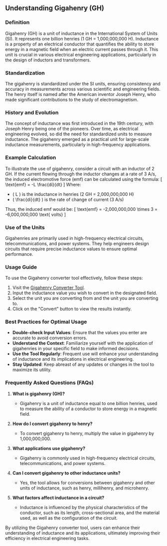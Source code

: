 ## Understanding Gigahenry (GH)

### Definition
Gigahenry (GH) is a unit of inductance in the International System of Units (SI). It represents one billion henries (1 GH = 1,000,000,000 H). Inductance is a property of an electrical conductor that quantifies the ability to store energy in a magnetic field when an electric current passes through it. This unit is crucial in various electrical engineering applications, particularly in the design of inductors and transformers.

### Standardization
The gigahenry is standardized under the SI units, ensuring consistency and accuracy in measurements across various scientific and engineering fields. The henry itself is named after the American inventor Joseph Henry, who made significant contributions to the study of electromagnetism.

### History and Evolution
The concept of inductance was first introduced in the 19th century, with Joseph Henry being one of the pioneers. Over time, as electrical engineering evolved, so did the need for standardized units to measure inductance. The gigahenry emerged as a practical unit for large-scale inductance measurements, particularly in high-frequency applications.

### Example Calculation
To illustrate the use of gigahenry, consider a circuit with an inductor of 2 GH. If the current flowing through the inductor changes at a rate of 3 A/s, the induced electromotive force (emf) can be calculated using the formula:
\[ \text{emf} = -L \frac{di}{dt} \]
Where:
- \( L \) is the inductance in henries (2 GH = 2,000,000,000 H)
- \( \frac{di}{dt} \) is the rate of change of current (3 A/s)

Thus, the induced emf would be:
\[ \text{emf} = -2,000,000,000 \times 3 = -6,000,000,000 \text{ volts} \]

### Use of the Units
Gigahenries are primarily used in high-frequency electrical circuits, telecommunications, and power systems. They help engineers design circuits that require precise inductance values to ensure optimal performance.

### Usage Guide
To use the Gigahenry converter tool effectively, follow these steps:
1. Visit the [Gigahenry Converter Tool](https://www.inayam.co/unit-converter/inductance).
2. Input the inductance value you wish to convert in the designated field.
3. Select the unit you are converting from and the unit you are converting to.
4. Click on the "Convert" button to view the results instantly.

### Best Practices for Optimal Usage
- **Double-check Input Values**: Ensure that the values you enter are accurate to avoid conversion errors.
- **Understand the Context**: Familiarize yourself with the application of gigahenries in your specific field to make informed decisions.
- **Use the Tool Regularly**: Frequent use will enhance your understanding of inductance and its implications in electrical engineering.
- **Stay Updated**: Keep abreast of any updates or changes in the tool to maximize its utility.

### Frequently Asked Questions (FAQs)

1. **What is gigahenry (GH)?**
   - Gigahenry is a unit of inductance equal to one billion henries, used to measure the ability of a conductor to store energy in a magnetic field.

2. **How do I convert gigahenry to henry?**
   - To convert gigahenry to henry, multiply the value in gigahenry by 1,000,000,000.

3. **What applications use gigahenry?**
   - Gigahenry is commonly used in high-frequency electrical circuits, telecommunications, and power systems.

4. **Can I convert gigahenry to other inductance units?**
   - Yes, the tool allows for conversions between gigahenry and other units of inductance, such as henry, millihenry, and microhenry.

5. **What factors affect inductance in a circuit?**
   - Inductance is influenced by the physical characteristics of the conductor, such as its length, cross-sectional area, and the material used, as well as the configuration of the circuit.

By utilizing the Gigahenry converter tool, users can enhance their understanding of inductance and its applications, ultimately improving their efficiency in electrical engineering tasks.
